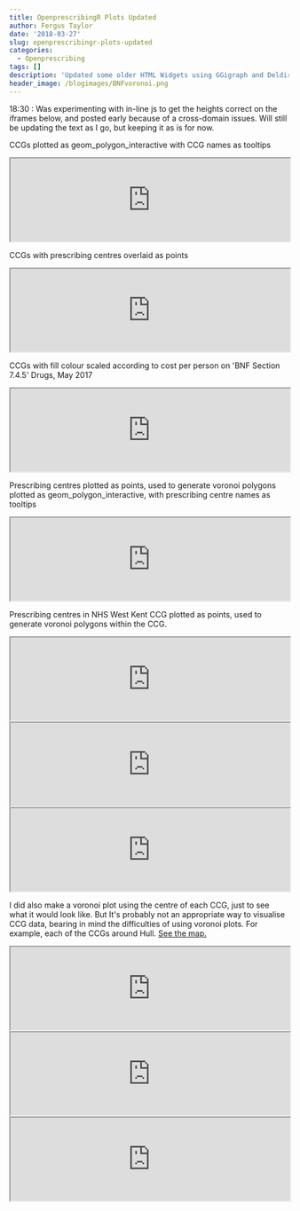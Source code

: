 ```yaml
---
title: OpenprescribingR Plots Updated
author: Fergus Taylor
date: '2018-03-27'
slug: openprescribingr-plots-updated
categories:
  - Openprescribing
tags: []
description: 'Updated some older HTML Widgets using GGigraph and Deldir'
header_image: /blogimages/BNFvoronoi.png
---
```


18:30 : Was experimenting with in-line js to get the heights correct on the iframes below, and posted early because of a cross-domain issues. Will still be updating the text as I go, but keeping it as is for now.

CCGs plotted as geom_polygon_interactive with CCG names as tooltips

<iframe src="https://fergustaylor.github.io/openprescribingR/dev/plot1.html" width="100%" onload="this.style.height=this.contentDocument.body.scrollHeight +'px';" onresize="this.style.height=this.contentDocument.body.scrollHeight +'px';">
</iframe>

CCGs with prescribing centres overlaid as points

<iframe src="https://fergustaylor.github.io/openprescribingR/dev/plot2.html" width="100%" onload="this.style.height=this.contentDocument.body.scrollHeight +'px';" onresize="this.style.height=this.contentDocument.body.scrollHeight +'px';">
</iframe>

CCGs with fill colour scaled according to cost per person on 'BNF Section 7.4.5' Drugs, May 2017

<iframe src="https://fergustaylor.github.io/openprescribingR/dev/plot5.html" width="100%" onload="this.style.height=this.contentDocument.body.scrollHeight +'px';" onresize="this.style.height=this.contentDocument.body.scrollHeight +'px';">
</iframe>

Prescribing centres plotted as points, used to generate voronoi polygons plotted as geom_polygon_interactive, with prescribing centre names as tooltips

<iframe src="https://fergustaylor.github.io/openprescribingR/dev/plot6.html" width="100%" onload="this.style.height=this.contentDocument.body.scrollHeight +'px';"  onresize="this.style.height=this.contentDocument.body.scrollHeight +'px';">
</iframe>

Prescribing centres in NHS West Kent CCG plotted as points, used to generate voronoi polygons within the CCG.

<iframe src="https://fergustaylor.github.io/openprescribingR/dev/plot7.5.html" width="100%" onload="this.style.height=this.contentDocument.body.scrollHeight +'px';"  onresize="this.style.height=this.contentDocument.body.scrollHeight +'px';">
</iframe>

<iframe src="https://fergustaylor.github.io/openprescribingR/dev/plot8.5.html" width="100%" onload="this.style.height=this.contentDocument.body.scrollHeight +'px';"  onresize="this.style.height=this.contentDocument.body.scrollHeight +'px';">
</iframe>

<iframe src="https://fergustaylor.github.io/openprescribingR/dev/plot10.html" width="100%" onload="this.style.height=this.contentDocument.body.scrollHeight +'px';"  onresize="this.style.height=this.contentDocument.body.scrollHeight +'px';">
</iframe>

I did also make a voronoi plot using the centre of each CCG, just to see what it would look like. But It's probably not an appropriate way to visualise CCG data, bearing in mind the difficulties of using voronoi plots. For example, each of the CCGs around Hull. [See the map.](https://fergustaylor.github.io/openprescribingR/dev/plot11compared.html)

<iframe src="https://fergustaylor.github.io/openprescribingR/dev/plot12.html" width="100%" onload="this.style.height=this.contentDocument.body.scrollHeight +'px';"  onresize="this.style.height=this.contentDocument.body.scrollHeight +'px';">
</iframe>

<iframe src="https://fergustaylor.github.io/openprescribingR/dev/plot12.5.html" width="100%" onload="this.style.height=this.contentDocument.body.scrollHeight +'px';"  onresize="this.style.height=this.contentDocument.body.scrollHeight +'px';">
</iframe>

<iframe src="https://fergustaylor.github.io/openprescribingR/dev/plot12.5.5.html" width="100%" onload="this.style.height=this.contentDocument.body.scrollHeight +'px';"  onresize="this.style.height=this.contentDocument.body.scrollHeight +'px';">
</iframe>
